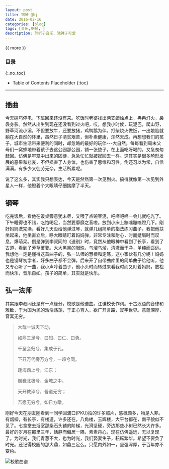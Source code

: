 ```yaml
---
layout: post
title: 钢琴 @hj
date: 2016-02-16
categories: [blog]
tags: [音乐,钢琴, ]
description: 聆听于音乐，驰骋于可爱
---
```


{{ more }}

### 目录
{:.no_toc}
* Table of Contents Placeholder
{:toc}
----------

## 插曲

今天碰巧停电，下班回来还没有来。吃饭时老婆找出两支蜡烛点上，冉冉灯火，袅袅身影。然然从出生到现在还没看到过火吧，哎，想我小时候，玩泥巴，爬山野，野草河流小溪，不但要放牛，还要放猪，鸡鸭鹅为伴。打柴烧火做饭，一出娘胎就躺在大自然的怀里，虽然日子清贫艰苦，但朴素健康，浑然天成。再想想我们的孩子，城市生活带来便利的同时，却忽略的最好的玩伴---大自然。每每看到周末父母们一窝蜂地带着孩子去这公园那公园，铺一张垫子，在上面吃呀喝的，又急匆匆赶回。仿佛是牢笼中出来的囚徒，急急忙忙就被撵回去一样。这其实是很多畸形发展的恶果和悲哀，不但损害了人身体，也伤害了思维和习性。倒还习以为常，自信满满。有多少又徒劳无奈，生活所累呢。

说了这么多，其实我只想表达，今天是然然第一次见到火。搞得就像第一次见到外星人一样，他瞪着个大眼睛仔细揣摩了半天。

## 钢琴

吃完饭后，看他在饭桌旁意犹未尽，又喂了点豌豆泥，吧咂吧咂一会儿就吃光了。下午睡得也不错，吃饱喝足，当然要靡靡之音啦。放到小床上蹦嗤蹦嗤蹬几下。刚好妈妈洗完澡，看好几天没给他弹过琴，就弹几组简单的指法练习曲子。我把他扶坐起来，他坐直立后，睁大眼睛盯着妈妈弹，非常专注和耐心，时而蹙眉时而叹息，爆萌呆。倒是弹到李叔同的《送别》时，竟然从他眼神中看到了长亭，看到了古道，看到了芳草萋萋。大大黑黑的眼珠，乌溜乌溜，清澈而干净，单纯而遥远。我想他一定是懂得这首曲子的，弘一法师的慧根和定笃，这小家伙有几分呢！妈妈也是钢琴初学者，好多曲子都不会弹，后来开了自带曲库里的简单曲子给他听，他又专心听了一曲，我小声哼着曲子，他小头时而转过来看我时而又盯着妈妈，放松而快乐，音乐自如。孩子的简单，其实就是快乐。

## 弘一法师

其实跟李叔同还是有一点缘分，校歌是他谱曲。江谦校长作词。于古汉语的音律和雅致，于为国为民的浩浩荡荡，于正心育人，欲广开言路，寰宇世界。意蕴深厚，音寓无穷。

> 大哉一诚天下动，
> 
> 如鼎三足兮，曰知、曰仁、曰勇。
> 
> 千圣会归兮，集成于孔。
> 
> 下开万代旁万方兮，一趋兮同。
> 
> 踵海西上兮，江东；
> 
> 巍巍北极兮，金城之中。
> 
> 天开教泽兮，吾道无穷；
> 
> 吾愿无穷兮，如日方暾。


刚好今天在朋友圈看到一同学回浦口(PKU)拍的许多照片，感概颇多，物是人非。有烟柳，有长亭，有楼道，许多还在，八角楼，玉辉楼，大平台都在，南平貌似不见了。七食堂去浴室那条石头铺的阶梯，光滑坚硬，旁边那些小树已然长大许多。最好的岁月在那里三年，恬静而偏居一隅，素素丹心，现在仿佛遥远，无以复现了。为时光，我们青葱不大，也为时光，我们娶妻生子，耘耘繁华。希望不要负了时光。还记得校园的那大鼎，如鼎三足么。只愿内外如一，坚强浑厚，于百年亦不变色。

![](http://7xpcef.com1.z0.glb.clouddn.com/njuus.jpg "校歌曲谱")
